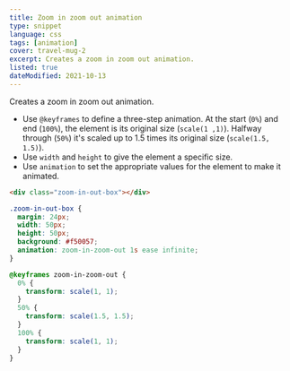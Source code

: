 ```yaml
---
title: Zoom in zoom out animation
type: snippet
language: css
tags: [animation]
cover: travel-mug-2
excerpt: Creates a zoom in zoom out animation.
listed: true
dateModified: 2021-10-13
---
```


Creates a zoom in zoom out animation.

- Use `@keyframes` to define a three-step animation. At the start (`0%`) and end (`100%`), the element is its original size (`scale(1 ,1)`). Halfway through (`50%`) it's scaled up to 1.5 times its original size (`scale(1.5, 1.5)`).
- Use `width` and `height` to give the element a specific size.
- Use `animation` to set the appropriate values for the element to make it animated.

```html
<div class="zoom-in-out-box"></div>
```

```css
.zoom-in-out-box {
  margin: 24px;
  width: 50px;
  height: 50px;
  background: #f50057;
  animation: zoom-in-zoom-out 1s ease infinite;
}

@keyframes zoom-in-zoom-out {
  0% {
    transform: scale(1, 1);
  }
  50% {
    transform: scale(1.5, 1.5);
  }
  100% {
    transform: scale(1, 1);
  }
}
```

